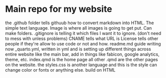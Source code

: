 # Main repo for my website

the .github folder tells githuub how to convert markdown into HTML. The simple text language. 
Image is where all images is going to get put. Can make folders.
.gitignore is telling it which files I want it to ignore. (don't need to mess with unless problems)
CNAME tells what URL is
License tells other people if they're allow to use code or not and how.
readme.md guide writing now
_quarto.yml, written in yml and is setting up different things across entire website like the main bar, add in things like fabicon, google analytics, theme, etc.
index.qmd is the home page
all other .qmd are the other pages on the website.
the styles.css is another language and this is the style can change color or fonts or anything else. build on HTML
